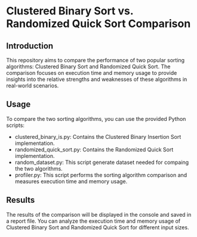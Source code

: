 # Clustered Binary Sort vs. Randomized Quick Sort Comparison

## Introduction
This repository aims to compare the performance of two popular sorting algorithms: Clustered Binary Sort and Randomized Quick Sort. The comparison focuses on execution time and memory usage to provide insights into the relative strengths and weaknesses of these algorithms in real-world scenarios.

## Usage
To compare the two sorting algorithms, you can use the provided Python scripts:

- clustered_binary_is.py: Contains the Clustered Binary Insertion Sort implementation.
- randomized_quick_sort.py: Contains the Randomized Quick Sort implementation.
- random_dataset.py: This script generate dataset needed for compaing the two algorithms.
- profiler.py: This script performs the sorting algorithm comparison and measures execution time and memory usage.

## Results
The results of the comparison will be displayed in the console and saved in a report file. You can analyze the execution time and memory usage of Clustered Binary Sort and Randomized Quick Sort for different input sizes.